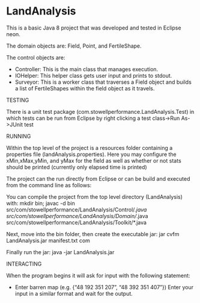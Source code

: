 # LandAnalysis
This is a basic Java 8 project that was developed and tested in Eclipse neon.

The domain objects are: Field, Point, and FertileShape.

The control objects are: 
* Controller: This is the main class that manages execution.
* IOHelper: This helper class gets user input and prints to stdout.
* Surveyor: This is a worker class that traverses a Field object and builds a list of FertileShapes within the field object as it travels.

TESTING

There is a unit test package (com.stowellperformance.LandAnalysis.Test) in which tests can be run from Eclipse by right clicking a test class->Run As->JUnit test

RUNNING

Within the top level of the project is a resources folder containing a properties file (landAnalysis.properties). 
Here you may configure the xMin,xMax,yMin, and yMax for the field as well as whether or not stats should be printed (currently only elapsed time is printed)

The project can the run directly from Eclipse or can be build and executed from the command line as follows: 

You can compile the project from the top level directory (LandAnalysis) with:
mkdir bin;
javac -d bin src/com/stowellperformance/LandAnalysis/Control/*.java src/com/stowellperformance/LandAnalysis/Domain/*.java src/com/stowellperformance/LandAnalysis/Toolkit/*.java

Next, move into the bin folder, then create the executable jar:
jar cvfm LandAnalysis.jar manifest.txt com

Finally run the jar:
java -jar LandAnalysis.jar

INTERACTING

When the program begins it will ask for input with the following statement:
 * Enter barren map (e.g. {“48 192 351 207”, “48 392 351 407”})
Enter your input in a similar format and wait for the output.
